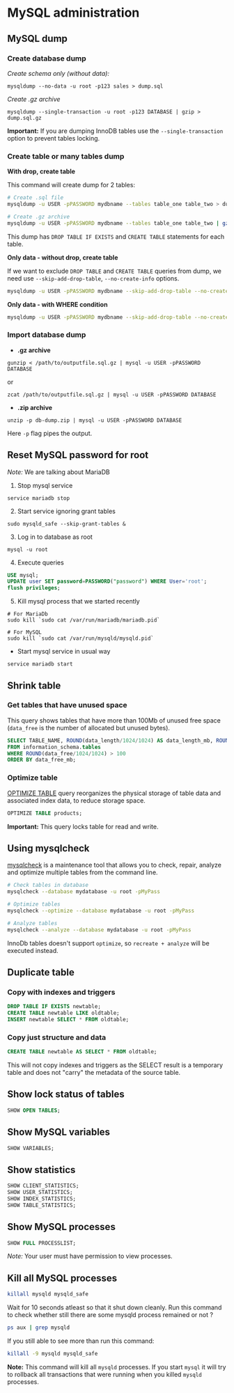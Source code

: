 # MySQL administration

## MySQL dump

### Create database dump

*Create schema only (without data):*

```
mysqldump --no-data -u root -p123 sales > dump.sql
```

*Create .gz archive*

```
mysqldump --single-transaction -u root -p123 DATABASE | gzip > dump.sql.gz
```

**Important:** If you are dumping InnoDB tables use the `--single-transaction` option to prevent tables locking.

### Create table or many tables dump

**With drop, create table**

This command will create dump for 2 tables:

```bash
# Create .sql file
mysqldump -u USER -pPASSWORD mydbname --tables table_one table_two > dump.sql

# Create .gz archive
mysqldump -u USER -pPASSWORD mydbname --tables table_one table_two | gzip > dump.sql.gz
```

This dump has `DROP TABLE IF EXISTS` and `CREATE TABLE` statements for each table.

**Only data - without drop, create table**

If we want to exclude `DROP TABLE` and `CREATE TABLE` queries from dump, we need use `--skip-add-drop-table`, `--no-create-info` options.

```bash
mysqldump -u USER -pPASSWORD mydbname --skip-add-drop-table --no-create-info --tables products_point_sales products_to_point_sales > dump.sql
```

**Only data - with WHERE condition**

```bash
mysqldump -u USER -pPASSWORD mydbname --skip-add-drop-table --no-create-info --tables products --where="id > 10000" > products_delta_dump.sql
```

### Import database dump

- **.gz archive**
```
gunzip < /path/to/outputfile.sql.gz | mysql -u USER -pPASSWORD DATABASE
```
or
```
zcat /path/to/outputfile.sql.gz | mysql -u USER -pPASSWORD DATABASE
```
- **.zip archive**
```
unzip -p db-dump.zip | mysql -u USER -pPASSWORD DATABASE
```
Here `-p` flag pipes the output.

## Reset MySQL password for root

*Note:* We are talking about MariaDB

1. Stop mysql service
```
service mariadb stop
```

2. Start service ignoring grant tables
```
sudo mysqld_safe --skip-grant-tables &
```

3. Log in to database as root
```
mysql -u root
```

4. Execute queries
```sql
USE mysql;
UPDATE user SET password=PASSWORD("password") WHERE User='root';
flush privileges;
```

5. Kill mysql process that we started recently
```
# For MariaDb
sudo kill `sudo cat /var/run/mariadb/mariadb.pid`

# For MySQL
sudo kill `sudo cat /var/run/mysqld/mysqld.pid`
```

* Start mysql service in usual way
```
service mariadb start
```

## Shrink table

### Get tables that have unused space

This query shows tables that have more than 100Mb of unused free space 
(`data_free` is the number of allocated but unused bytes).

```sql
SELECT TABLE_NAME, ROUND(data_length/1024/1024) AS data_length_mb, ROUND(data_free/1024/1024) AS data_free_mb
FROM information_schema.tables
WHERE ROUND(data_free/1024/1024) > 100
ORDER BY data_free_mb;
```

### Optimize table

[OPTIMIZE TABLE](https://dev.mysql.com/doc/refman/8.0/en/optimize-table.html) query reorganizes the physical storage of table data and associated index data, to reduce storage space.

```sql
OPTIMIZE TABLE products;
```

**Important:** This query locks table for read and write.

## Using mysqlcheck

[mysqlcheck](https://mariadb.com/kb/en/library/mysqlcheck/) is a maintenance tool that allows you to check, repair, analyze and optimize multiple tables from the command line.

```bash
# Check tables in database
mysqlcheck --database mydatabase -u root -pMyPass

# Optimize tables
mysqlcheck --optimize --database mydatabase -u root -pMyPass

# Analyze tables
mysqlcheck --analyze --database mydatabase -u root -pMyPass
```

InnoDb tables doesn't support `optimize`, so `recreate + analyze` will be executed instead.

## Duplicate table

### Copy with indexes and triggers

```sql
DROP TABLE IF EXISTS newtable;
CREATE TABLE newtable LIKE oldtable; 
INSERT newtable SELECT * FROM oldtable;
```

### Copy just structure and data

```sql
CREATE TABLE newtable AS SELECT * FROM oldtable;
```

This will not copy indexes and triggers as the SELECT result is a temporary table and does not "carry" the metadata of the source table.

## Show lock status of tables

```sql
SHOW OPEN TABLES;
```

## Show MySQL variables

```sql
SHOW VARIABLES;
```

## Show statistics

```sql
SHOW CLIENT_STATISTICS;
SHOW USER_STATISTICS;
SHOW INDEX_STATISTICS;
SHOW TABLE_STATISTICS;
```

## Show MySQL processes

```sql
SHOW FULL PROCESSLIST;
```
*Note:* Your user must have permission to view processes.

## Kill all MySQL processes

```bash
killall mysqld mysqld_safe
```

Wait for 10 seconds atleast so that it shut down cleanly. Run this command to check whether still there are some mysqld process remained or not ?

```bash
ps aux | grep mysqld
```

If you still able to see more than run this command:

```bash
killall -9 mysqld mysqld_safe
```

**Note:** This command will kill all `mysqld` processes. If you start `mysql` it will try to rollback all transactions that were running when you killed `mysqld` processes.
